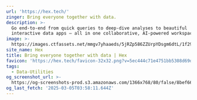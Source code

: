 ```yaml
---
url: 'https://hex.tech/'
zinger: Bring everyone together with data.
description: >-
  Go end-to-end from quick queries to deep-dive analyses to beautiful
  interactive data apps – all in one collaborative, AI-powered workspace.
image: >-
  https://images.ctfassets.net/mmgv7yhaaeds/5jRZp586ZZUrpYDsgm6dtL/1f29413e09f12d60743799e68c827541/social-sharing-default.png
site_name: Hex
title: Bring everyone together with data | Hex
favicon: 'https://hex.tech/favicon-32x32.png?v=5ec444c71e4751bb5308d69de923cd78'
tags:
  - Data-Utilities
og_screenshot_url: >-
  https://og-screenshots-prod.s3.amazonaws.com/1366x768/80/false/8bef66db9a8b6adc2404a72fbe9e090e2429fd8971e117ec45bc8578e9107d64.jpeg
og_last_fetch: '2025-03-05T03:58:11.644Z'
---
```


